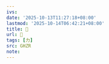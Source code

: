 ```yaml
---
ivs:
date: '2025-10-13T11:27:18+08:00'
lastmod: '2025-10-14T06:42:21+08:00'
title: 󰖴
url: 󰖴
tags: [力]
src: GHZR
note:
---
```

